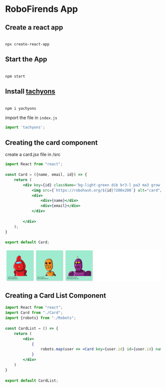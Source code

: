 # RoboFirends App
## Create a react app
```

npx create-react-app

```
## Start the App

```

npm start

```

## Install [tachyons](https://www.npmjs.com/package/tachyons) 

```

npm i yachyons

```
import the file in ```index.js```

```jsx
import 'tachyons';
```
## Creating the card component

create a card.jsx file in /src

```jsx
import React from "react";

const Card = ({name, email, id}) => {
    return (
        <div key={id} className='bg-light-green dib br3-l pa3 ma3 grow bw2 shadow-5'>
            <img src={`https://robohash.org/${id}?200x200`} alt="card"/>
            <div>
                <div>{name}</div>
                <div>{email}</div>
            </div>

        </div>
    );
}

export default Card;
```

![](./src/Docs/img/1.png)

## Creating a Card List Component

```jsx
import React from "react";
import Card from "./Card";
import {robots} from "./Robots";

const CardList = () => {
    return (
        <div>
            {
                robots.map(user => <Card key={user.id} id={user.id} name={user.name} email={user.email}/>)
            }
        </div>
    )
}

export default CardList;
```
